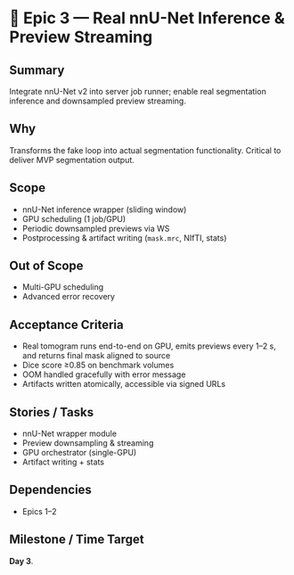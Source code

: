 # 🧠 Epic 3 — Real nnU-Net Inference & Preview Streaming

## Summary
Integrate nnU-Net v2 into server job runner; enable real segmentation inference and downsampled preview streaming.

## Why
Transforms the fake loop into actual segmentation functionality. Critical to deliver MVP segmentation output.

## Scope
- nnU-Net inference wrapper (sliding window)  
- GPU scheduling (1 job/GPU)  
- Periodic downsampled previews via WS  
- Postprocessing & artifact writing (`mask.mrc`, NIfTI, stats)

## Out of Scope
- Multi-GPU scheduling  
- Advanced error recovery

## Acceptance Criteria
- Real tomogram runs end-to-end on GPU, emits previews every 1–2 s, and returns final mask aligned to source  
- Dice score ≥0.85 on benchmark volumes  
- OOM handled gracefully with error message  
- Artifacts written atomically, accessible via signed URLs

## Stories / Tasks
- nnU-Net wrapper module  
- Preview downsampling & streaming  
- GPU orchestrator (single-GPU)  
- Artifact writing + stats

## Dependencies
- Epics 1–2

## Milestone / Time Target
**Day 3**.
